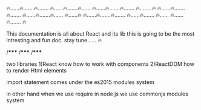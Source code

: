 🔥......🔥.......🔥....... 🔥......🔥.......🔥...... 🔥......🔥.......🔥....... 🔥........🔥
🔥......🔥.......🔥....... 🔥......🔥.......🔥...... 🔥......🔥
🔥......🔥.......🔥....... 🔥......🔥....... 🔥...... 🔥......🔥....... 🔥

This documentation is all about React and its lib this is going to be the most intresting and fun doc. stay tune...... 🔥

/************\*\*\*************
/************\*\*\*************
/************\*\*\*************


two libraries
1)React know how to work with components
2)ReactDOM how to render Html elements 

import statement comes under the es2015 modules system

in other hand when we use require in  node js we use commonjs modules system